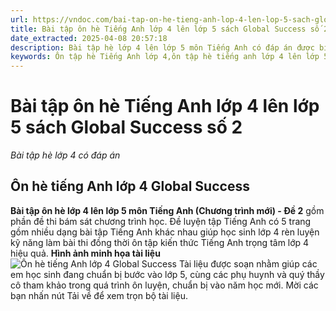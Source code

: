```yaml
---
url: https://vndoc.com/bai-tap-on-he-tieng-anh-lop-4-len-lop-5-sach-global-success-so-2-320470
title: Bài tập ôn hè Tiếng Anh lớp 4 lên lớp 5 sách Global Success số 2 - Bài tập hè lớp 4 có đáp án - VnDoc.com
date_extracted: 2025-04-08 20:57:18
description: Bài tập hè lớp 4 lên lớp 5 môn Tiếng Anh có đáp án được biên tập bám sát chương trình sách mới của bộ GD&ĐT giúp học sinh lớp 4 ôn tập lại kiến thức Từ vựng - Ngữ pháp Tiếng Anh trọng tâm cả năm hiệu quả.
keywords: Ôn tập hè Tiếng Anh lớp 4,ôn tập hè tiếng anh lớp 4 lên lớp 5,bài tập ôn hè tiếng anh lớp 4 lên 5,đề ôn tập hè tiếng anh lớp 4,bài tập ôn hè tiếng anh lớp 4,ôn tập hè toán tiếng việt tiếng anh lớp 4,đề cương ôn tập hè tiếng anh lớp 4,ôn tập tiếng anh lớp 4 cả năm,bài tập hè lớp 4 lên 5,bài tập ôn hè lớp 3 lên 4 năm 2024,bài tập ôn luyện hè lớp 4 lên 5,bài tập hè tiếng anh 4 global success
---
```


# Bài tập ôn hè Tiếng Anh lớp 4 lên lớp 5 sách Global Success số 2
 _Bài tập hè lớp 4 có đáp án_
## Ôn hè tiếng Anh lớp 4 Global Success
**Bài tập ôn hè lớp 4 lên lớp 5 môn Tiếng Anh \(Chương trình mới\) - Đề 2** gồm phần đề thi bám sát chương trình học. Đề luyện tập Tiếng Anh có 5 trang gồm nhiều dạng bài tập Tiếng Anh khác nhau giúp học sinh lớp 4 rèn luyện kỹ năng làm bài thi đồng thời ôn tập kiến thức Tiếng Anh trọng tâm lớp 4 hiệu quả.
**Hình ảnh minh họa tài liệu**
![Ôn hè tiếng Anh lớp 4 Global Success](https://i.vdoc.vn/data/image/2024/05/20/bai-tap-on-he-tieng-anh-lop-4-len-lop-5-sach-global-success-so-2-1.png)
Tài liệu được soạn nhằm giúp các em học sinh đang chuẩn bị bước vào lớp 5, cùng các phụ huynh và quý thầy cô tham khảo trong quá trình ôn luyện, chuẩn bị vào năm học mới. Mời các bạn nhấn nút Tải về để xem trọn bộ tài liệu.
